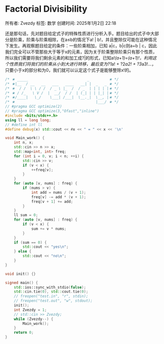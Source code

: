 # Factorial Divisibility

所有者: Zvezdy
标签: 数学
创建时间: 2025年1月2日 22:18

还是那句话，先对题目给定式子的特殊性质进行分析入手。题目给出的式子中大部分是阶乘，阶乘与阶乘相除，在a≤b的情况下a! | b!，并且整除仅可能在这种情况下发生。再观察题目给定的条件：一些阶乘相加，已知 a|c，b|c则a+b | c，因此我们完全可以不管那些大于等于x的元素，因为关于阶乘整除阶乘只有那个性质，所以我们需要将我们剩余元素的和加工成?|的形式，已知a!*(a+1)=(a+1)!，利用这个性质我们将我们的阶乘从小到大进行转移，最后变为?1*a! + ?2*a2! + ?3*a3!…，只要小于x的部分和为0，我们就可以认定这个式子是能够整除x!的。

```cpp
/* ★ _____                           _         ★ */
/* ★|__  / __   __   ___   ____   __| |  _   _ ★ */
/* ★  / /  \ \ / /  / _ \ |_  /  / _  | | | | |★ */
/* ★ / /_   \ V /  |  __/  / /  | (_| | | |_| |★ */
/* ★/____|   \_/    \___| /___|  \__._|  \__, |★ */
/* ★                                     |___/ ★ */
// #pragma GCC optimize(2)
// #pragma GCC optimize(3,"Ofast","inline")
#include <bits/stdc++.h>
using ll = long long;
// #define int ll
#define debug(x) std::cout << #x << " = " << x << '\n'

void Main_work() {
    int n, x;
    std::cin >> n >> x;
    std::map<int, int> freq;
    for (int i = 0, v; i < n; ++i) {
        std::cin >> v;
        if (v < x) {
            ++freq[v];
        }
    }
    for (auto [v, nums] : freq) {
        if (nums > v) {
            int add = nums / (v + 1);
            freq[v] -= add * (v + 1);
            freq[v + 1] += add;
        }
    }
    ll sum = 0;
    for (auto [v, nums] : freq) {
        if (v < x) {
            sum += v * nums;
        }
    }
    if (sum == 0) {
        std::cout << "yes\n";
    } else {
        std::cout << "no\n";
    }
}

void init() {}

signed main() {
    std::ios::sync_with_stdio(false);
    std::cin.tie(0), std::cout.tie(0);
    // freopen("test.in", "r", stdin);
    // freopen("test.out", "w", stdout);
    init();
    int Zvezdy = 1;
    // std::cin >> Zvezdy;
    while (Zvezdy--) {
        Main_work();
    }
    return 0;
}

```